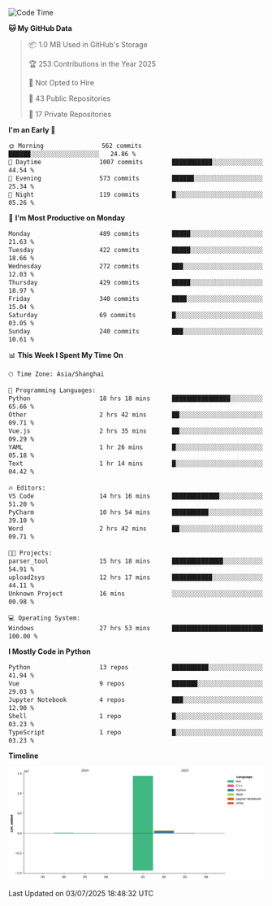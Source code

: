 <!--START_SECTION:waka-->
![Code Time](http://img.shields.io/badge/Code%20Time-460%20hrs%2045%20mins-blue)

**🐱 My GitHub Data** 

> 📦 1.0 MB Used in GitHub's Storage 
 > 
> 🏆 253 Contributions in the Year 2025
 > 
> 🚫 Not Opted to Hire
 > 
> 📜 43 Public Repositories 
 > 
> 🔑 17 Private Repositories 
 > 
**I'm an Early 🐤** 

```text
🌞 Morning                562 commits         ██████░░░░░░░░░░░░░░░░░░░   24.86 % 
🌆 Daytime                1007 commits        ███████████░░░░░░░░░░░░░░   44.54 % 
🌃 Evening                573 commits         ██████░░░░░░░░░░░░░░░░░░░   25.34 % 
🌙 Night                  119 commits         █░░░░░░░░░░░░░░░░░░░░░░░░   05.26 % 
```
📅 **I'm Most Productive on Monday** 

```text
Monday                   489 commits         █████░░░░░░░░░░░░░░░░░░░░   21.63 % 
Tuesday                  422 commits         █████░░░░░░░░░░░░░░░░░░░░   18.66 % 
Wednesday                272 commits         ███░░░░░░░░░░░░░░░░░░░░░░   12.03 % 
Thursday                 429 commits         █████░░░░░░░░░░░░░░░░░░░░   18.97 % 
Friday                   340 commits         ████░░░░░░░░░░░░░░░░░░░░░   15.04 % 
Saturday                 69 commits          █░░░░░░░░░░░░░░░░░░░░░░░░   03.05 % 
Sunday                   240 commits         ███░░░░░░░░░░░░░░░░░░░░░░   10.61 % 
```


📊 **This Week I Spent My Time On** 

```text
🕑︎ Time Zone: Asia/Shanghai

💬 Programming Languages: 
Python                   18 hrs 18 mins      ████████████████░░░░░░░░░   65.66 % 
Other                    2 hrs 42 mins       ██░░░░░░░░░░░░░░░░░░░░░░░   09.71 % 
Vue.js                   2 hrs 35 mins       ██░░░░░░░░░░░░░░░░░░░░░░░   09.29 % 
YAML                     1 hr 26 mins        █░░░░░░░░░░░░░░░░░░░░░░░░   05.18 % 
Text                     1 hr 14 mins        █░░░░░░░░░░░░░░░░░░░░░░░░   04.42 % 

🔥 Editors: 
VS Code                  14 hrs 16 mins      █████████████░░░░░░░░░░░░   51.20 % 
PyCharm                  10 hrs 54 mins      ██████████░░░░░░░░░░░░░░░   39.10 % 
Word                     2 hrs 42 mins       ██░░░░░░░░░░░░░░░░░░░░░░░   09.71 % 

🐱‍💻 Projects: 
parser_tool              15 hrs 18 mins      ██████████████░░░░░░░░░░░   54.91 % 
upload2sys               12 hrs 17 mins      ███████████░░░░░░░░░░░░░░   44.11 % 
Unknown Project          16 mins             ░░░░░░░░░░░░░░░░░░░░░░░░░   00.98 % 

💻 Operating System: 
Windows                  27 hrs 53 mins      █████████████████████████   100.00 % 
```

**I Mostly Code in Python** 

```text
Python                   13 repos            ██████████░░░░░░░░░░░░░░░   41.94 % 
Vue                      9 repos             ███████░░░░░░░░░░░░░░░░░░   29.03 % 
Jupyter Notebook         4 repos             ███░░░░░░░░░░░░░░░░░░░░░░   12.90 % 
Shell                    1 repo              █░░░░░░░░░░░░░░░░░░░░░░░░   03.23 % 
TypeScript               1 repo              █░░░░░░░░░░░░░░░░░░░░░░░░   03.23 % 
```



**Timeline**

![Lines of Code chart](https://raw.githubusercontent.com/White1943/White1943/main/assets/bar_graph.png)


 Last Updated on 03/07/2025 18:48:32 UTC
<!--END_SECTION:waka-->
